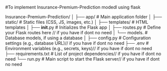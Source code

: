 #To implement Insurance-Premium-Prediction modedl using flask



Insurance-Premium-Prediction/
│
├── app/                    # Main application folder
│   ├── static/             # Static files (CSS, JS, images, etc.)
│   ├── templates/          # HTML templates
│   ├── __init__.py         # Initializes the Flask app
│   ├── routes.py           # Define your Flask routes here // if you have if dont no need
│   └── models.          # Database models, if using a database
│
├── config.py               # Configuration settings (e.g., database URL)// if you have if dont no need
├── .env                    # Environment variables (e.g., secrets, keys)// if you have if dont no need
├── requirements.txt        # List of project dependencies// if you have if dont no need
└── run.py                  # Main script to start the Flask server// if you have if dont no need


